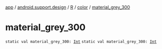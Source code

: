 [app](../../../index.md) / [android.support.design](../../index.md) / [R](../index.md) / [color](index.md) / [material_grey_300](.)

# material_grey_300

`static val material_grey_300: `[`Int`](https://kotlinlang.org/api/latest/jvm/stdlib/kotlin/-int/index.html)
`static val material_grey_300: `[`Int`](https://kotlinlang.org/api/latest/jvm/stdlib/kotlin/-int/index.html)
